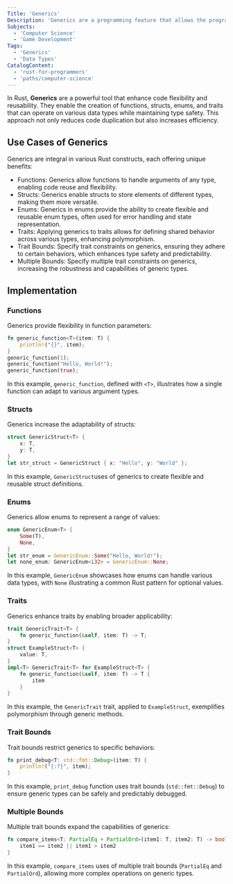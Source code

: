 ```yaml
---
Title: 'Generics'
Description: 'Generics are a programming feature that allows the programmer to write versatile and reusable code that operates on different data types.'
Subjects:
  - 'Computer Science'
  - 'Game Development'
Tags:
  - 'Generics'
  - 'Data Types'
CatalogContent:
  - 'rust-for-programmers'
  - 'paths/computer-science'
---
```


In Rust, **Generics** are a powerful tool that enhance code flexibility and reusability. They enable the creation of functions, structs, enums, and traits that can operate on various data types while maintaining type safety. This approach not only reduces code duplication but also increases efficiency.

## Use Cases of Generics

Generics are integral in various Rust constructs, each offering unique benefits:

- Functions: Generics allow functions to handle arguments of any type, enabling code reuse and flexibility.
- Structs: Generics enable structs to store elements of different types, making them more versatile.
- Enums: Generics in enums provide the ability to create flexible and reusable enum types, often used for error handling and state representation.
- Traits: Applying generics to traits allows for defining shared behavior across various types, enhancing polymorphism.
- Trait Bounds: Specify trait constraints on generics, ensuring they adhere to certain behaviors, which enhances type safety and predictability.
- Multiple Bounds: Specify multiple trait constraints on generics, increasing the robustness and capabilities of generic types.

## Implementation

### Functions

Generics provide flexibility in function parameters:

```rust
fn generic_function<T>(item: T) {
    println!("{}", item);
}
generic_function(1);
generic_function("Hello, World!");
generic_function(true);
```

In this example, `generic_function`, defined with `<T>`, illustrates how a single function can adapt to various argument types.

### Structs

Generics increase the adaptability of structs:

```rust
struct GenericStruct<T> {
    x: T,
    y: T,
}
let str_struct = GenericStruct { x: "Hello", y: "World" };
```

In this example, `GenericStruct`uses of generics to create flexible and reusable struct definitions.

### Enums

Generics allow enums to represent a range of values:

```rust
enum GenericEnum<T> {
    Some(T),
    None,
}
let str_enum = GenericEnum::Some("Hello, World!");
let none_enum: GenericEnum<i32> = GenericEnum::None;
```

In this example, `GenericEnum` showcases how enums can handle various data types, with `None` illustrating a common Rust pattern for optional values.

### Traits

Generics enhance traits by enabling broader applicability:

```rust
trait GenericTrait<T> {
    fn generic_function(&self, item: T) -> T;
}
struct ExampleStruct<T> {
    value: T,
}
impl<T> GenericTrait<T> for ExampleStruct<T> {
    fn generic_function(&self, item: T) -> T {
        item
    }
}
```

In this example, the `GenericTrait` trait, applied to `ExampleStruct`, exemplifies polymorphism through generic methods.

### Trait Bounds

Trait bounds restrict generics to specific behaviors:

```rust
fn print_debug<T: std::fmt::Debug>(item: T) {
    println!("{:?}", item);
}
```

In this example, `print_debug` function uses trait bounds (`std::fmt::Debug`) to ensure generic types can be safely and predictably debugged.

### Multiple Bounds

Multiple trait bounds expand the capabilities of generics:

```rust
fn compare_items<T: PartialEq + PartialOrd>(item1: T, item2: T) -> bool {
    item1 == item2 || item1 > item2
}
```

In this example, `compare_items` uses of multiple trait bounds (`PartialEq` and `PartialOrd`), allowing more complex operations on generic types.
